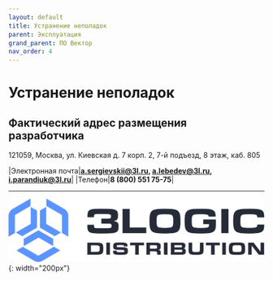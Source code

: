 ```yaml
---
layout: default
title: Устранение неполадок
parent: Эксплуатация
grand_parent: ПО Вектор
nav_order: 4
---
```



# Устранение неполадок

## Фактический адрес размещения разработчика
121059, Москва, ул. Киевская д. 7 корп. 2, 7-й подъезд, 8 этаж, каб. 805

|Электронная почта|**[a.sergievskii@3l.ru](mailto:a.sergievskii@3l.ru),  [a.lebedev@3l.ru](mailto:a.lebedev@3l.ru),  [i.parandiuk@3l.ru](mailto:i.parandiuk@3l.ru)**|
|Телефон|**8 (800) 551 75-75**|





---

![3Logic Logo](/assets/images/3l_logo.svg){: width="200px"}

